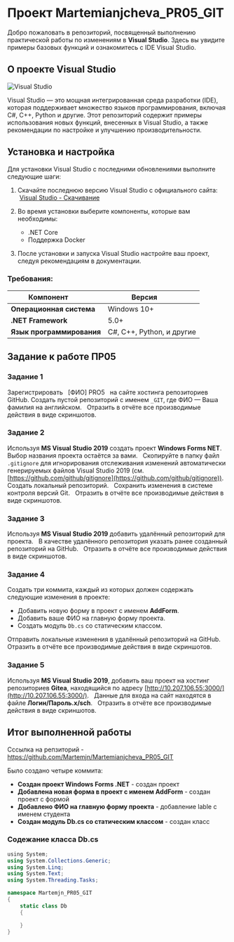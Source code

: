 # Проект Martemianjcheva_PR05_GIT

Добро пожаловать в репозиторий, посвященный выполнению практической работы по изменениям в **Visual Studio**. Здесь вы увидите примеры базовых функций и ознакомитесь с IDE Visual Studio.

## О проекте Visual Studio

![Visual Studio](https://i.hizliresim.com/KqWXmD.png)

Visual Studio — это мощная интегрированная среда разработки (IDE), которая поддерживает множество языков программирования, включая C#, C++, Python и другие. Этот репозиторий содержит примеры использования новых функций, внесенных в Visual Studio, а также рекомендации по настройке и улучшению производительности.


## Установка и настройка

Для установки Visual Studio с последними обновлениями выполните следующие шаги:

1. Скачайте последнюю версию Visual Studio с официального сайта:  
   [Visual Studio - Скачивание](https://visualstudio.microsoft.com/downloads/)

2. Во время установки выберите компоненты, которые вам необходимы:
    - .NET Core
    - Поддержка Docker


3. После установки и запуска Visual Studio настройте ваш проект, следуя рекомендациям в документации.

### Требования:

| Компонент        | Версия         |
|------------------|----------------|
| **Операционная система** | Windows 10+  |
| **.NET Framework**| 5.0+           |
| **Язык программирования**| C#, C++, Python, и другие |


## Задание к работе ПР05

### Задание 1

Зарегистрировать  
[ФИО] PRO5  
на сайте хостинга репозиториев GitHub. Создать пустой репозиторий с именем `_GIT`, где ФИО — Ваша фамилия на английском.  
Отразить в отчёте все производимые действия в виде скриншотов.

### Задание 2

Используя **MS Visual Studio 2019** создать проект **Windows Forms NET**.  
Выбор названия проекта остаётся за вами.  
Скопируйте в папку файл `.gitignore` для игнорирования отслеживания изменений автоматически генерируемых файлов Visual Studio 2019 (см. [https://github.com/github/gitignore](https://github.com/github/gitignore)).  
Создать локальный репозиторий.  
Сохранить изменения в системе контроля версий Git.  
Отразить в отчёте все производимые действия в виде скриншотов.

### Задание 3

Используя **MS Visual Studio 2019** добавить удалённый репозиторий для проекта.  
В качестве удалённого репозитория указать ранее созданный репозиторий на GitHub.  
Отразить в отчёте все производимые действия в виде скриншотов.

### Задание 4

Создать три коммита, каждый из которых должен содержать следующие изменения в проекте:
- Добавить новую форму в проект с именем **AddForm**.
- Добавить ваше ФИО на главную форму проекта.
- Создать модуль `Db.cs` со статическим классом.

Отправить локальные изменения в удалённый репозиторий на GitHub.  
Отразить в отчёте все производимые действия в виде скриншотов.

### Задание 5

Используя **MS Visual Studio 2019**, добавить ваш проект на хостинг репозиториев **Gitea**, находящийся по адресу [http://10.207.106.55:3000/](http://10.207.106.55:3000/).  
Данные для входа на сайт находятся в файле **Логин/Пароль.x/sch**.  
Отразить в отчёте все производимые действия в виде скриншотов.

## Итог выполненной работы

Сссылка на репзиторий - https://github.com/Martemjn/Martemianjcheva_PR05_GIT

Было создано четыре коммита:
- **Создан проект Windows Forms .NET** - создан проект
- **Добавлена новая форма в проект с именем AddForm** - создан проект с формой
- **Добавлено ФИО на главную форму проекта** -  добавление lable с именем студента
- **Создан модуль Db.cs со статическим классом** - создан класс 

### Содежание класса Db.cs

```csharp
﻿using System;
using System.Collections.Generic;
using System.Linq;
using System.Text;
using System.Threading.Tasks;

namespace Martemjn_PR05_GIT
{
    static class Db
    {

    }
}
```
